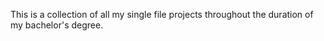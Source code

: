 This is a collection of all my single file projects throughout the duration of my bachelor's degree.
